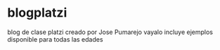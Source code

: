 # blogplatzi
blog de clase platzi
creado por Jose Pumarejo 
vayalo
incluye ejemplos
disponible para todas las edades
